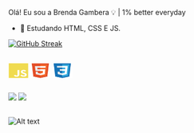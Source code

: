 Olá! Eu sou a Brenda Gambera
💡 | 1% better everyday

- 🌱 Estudando HTML, CSS E JS.




[![GitHub Streak](http://github-readme-streak-stats.herokuapp.com?user=bregambera&theme=onedark&hide_border=falso&date_format=M%20j%5B%2C%20Y%5D)](https://git.io/streak-stats)


<div style="display: inline_block"><br>
  <img align="center" alt="bre-Js" height="30" width="40" src="https://raw.githubusercontent.com/devicons/devicon/master/icons/javascript/javascript-plain.svg">
  <img align="center" alt="bre-HTML" height="30" width="40" src="https://raw.githubusercontent.com/devicons/devicon/master/icons/html5/html5-original.svg">
  <img align="center" alt="bre-CSS" height="30" width="40" src="https://raw.githubusercontent.com/devicons/devicon/master/icons/css3/css3-original.svg">
</div>
  
  
  
  ##
  
  
  
  <div> 
  <a href="https://instagram.com/bregambera" target="_blank"><img src="https://img.shields.io/badge/-Instagram-%23E4405F?style=for-the-badge&logo=instagram&logoColor=white"      target="_blank"></a>
  <a href="https://www.linkedin.com/in/brenda-gambera-862122210/" target="_blank"><img src="https://img.shields.io/badge/-LinkedIn-%230077B5?style=for-the-badge&logo=linkedin&logoColor=white" target="_blank"></a> 
 </div>
  
 ## 
  

![Alt text](https://spotify-recently-played-readme.vercel.app/api?user=brendagmbr&unique={true|1|on|yes})
  
  
  
  
  
  
